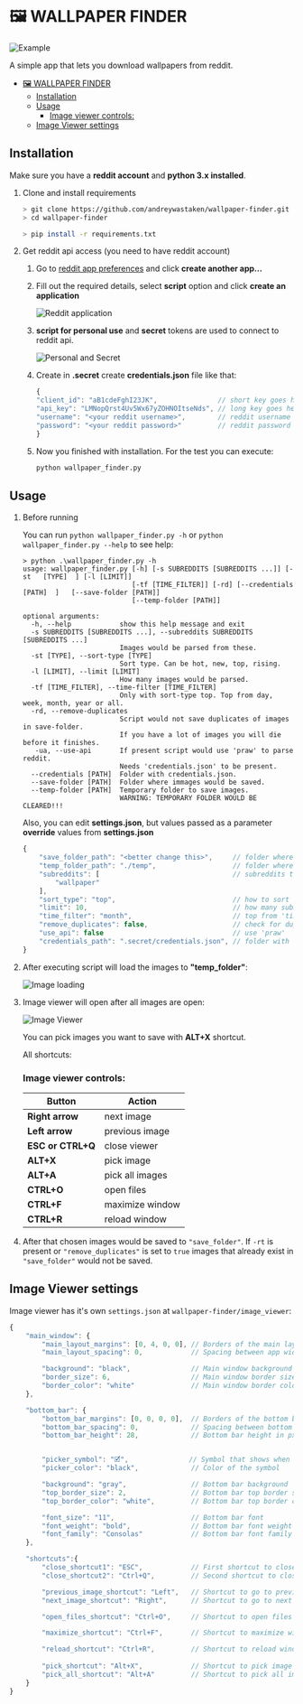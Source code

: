 # 🖼 WALLPAPER FINDER

![Example](https://imgur.com/qMSnoyR.png)

A simple app that lets you download wallpapers from reddit. 

- [🖼 WALLPAPER FINDER](#-wallpaper-finder)
  - [Installation](#installation)
  - [Usage](#usage)
    - [Image viewer controls:](#image-viewer-controls)
  - [Image Viewer settings](#image-viewer-settings)

## Installation
Make sure you have a __reddit account__ and __python 3.x installed__.

1. Clone and install requirements
    ```sh
    > git clone https://github.com/andreywastaken/wallpaper-finder.git
    > cd wallpaper-finder
    
    > pip install -r requirements.txt
    ```

2. Get reddit api access (you need to have reddit account)
     1. Go to [reddit app preferences](https://www.reddit.com/prefs/apps) and click __create another app...__
   
     2. Fill out the required details, select __script__ option and click __create an application__
        
        ![Reddit application](https://imgur.com/XJMpUaA.png)

     3. __script for personal use__ and __secret__ tokens are used to connect to reddit api.
        
        ![Personal and Secret](https://imgur.com/sw6W1Qx.png)

     4. Create in __.secret__ create __credentials.json__ file like that:
        ```javascript 
        {
        "client_id": "aB1cdeFghI23JK",               // short key goes here
        "api_key": "LMNopQrst4Uv5Wx67yZOHNOItseNds", // long key goes here
        "username": "<your reddit username>",        // reddit username goes her
        "password": "<your reddit password>"         // reddit password goes here
        }
        ```
     5. Now you finished with installation. For the test you can execute:
        ```python
        python wallpaper_finder.py
        ```

## Usage
1. Before running
   
    You can run ```python wallpaper_finder.py -h``` or ```python wallpaper_finder.py --help``` to see help:

    ```
    > python .\wallpaper_finder.py -h
    usage: wallpaper_finder.py [-h] [-s SUBREDDITS [SUBREDDITS ...]] [-st   [TYPE]  ] [-l [LIMIT]]
                               [-tf [TIME_FILTER]] [-rd] [--credentials [PATH]  ]   [--save-folder [PATH]]
                               [--temp-folder [PATH]]

    optional arguments:
      -h, --help            show this help message and exit
      -s SUBREDDITS [SUBREDDITS ...], --subreddits SUBREDDITS [SUBREDDITS ...]
                            Images would be parsed from these.
      -st [TYPE], --sort-type [TYPE]
                            Sort type. Can be hot, new, top, rising.
      -l [LIMIT], --limit [LIMIT]
                            How many images would be parsed.
      -tf [TIME_FILTER], --time-filter [TIME_FILTER]
                            Only with sort-type top. Top from day, week, month, year or all.
      -rd, --remove-duplicates
                            Script would not save duplicates of images in save-folder. 
                            If you have a lot of images you will die before it finishes.
       -ua, --use-api       If present script would use 'praw' to parse reddit. 
                            Needs 'credentials.json' to be present.
      --credentials [PATH]  Folder with credentials.json.
      --save-folder [PATH]  Folder where immages would be saved.
      --temp-folder [PATH]  Temporary folder to save images. 
                            WARNING: TEMPORARY FOLDER WOULD BE CLEARED!!!
    ```

    Also, you can edit __settings.json__, but values passed as a parameter     __override__ values from __settings.json__
    ```javascript
    {
        "save_folder_path": "<better change this>",     // folder where images are saved
        "temp_folder_path": "./temp",                   // folder where images are saved during runtime
        "subreddits": [                                 // subreddits to parse
            "wallpaper"
        ],
        "sort_type": "top",                             // how to sort submissions
        "limit": 10,                                    // how many submissions will be loaded
        "time_filter": "month",                         // top from 'time_filter'
        "remove_duplicates": false,                     // check for duplicates
        "use_api": false                                // use 'praw'
        "credentials_path": ".secret/credentials.json", // folder with credentialas.json
    }
    ```
2. After executing script will load the images to __"temp_folder"__:
 
   ![Image loading](https://imgur.com/SWpOmzt.png)

3. Image viewer will open after all images are open:
 
   ![Image Viewer](https://imgur.com/KBwex7c.png)

   You can pick images you want to save with __ALT+X__ shortcut.

   All shortcuts:
   ### Image viewer controls:
   | Button            | Action          |
   | ----------------- | --------------- |
   | __Right arrow__   | next image      |
   | __Left arrow__    | previous image  |
   | __ESC or CTRL+Q__ | close viewer    |
   | __ALT+X__         | pick image      |
   | __ALT+A__         | pick all images |
   | __CTRL+O__        | open files      |
   | __CTRL+F__        | maximize window |
   | __CTRL+R__        | reload window   |

4. After that chosen images would be saved to ```"save_folder"```. If ```-rt``` is present or ```"remove_duplicates"``` is set to ```true``` images that already exist in ```"save_folder"``` would not be saved.

## Image Viewer settings
Image viewer has it's own ```settings.json``` at ```wallpaper-finder/image_viewer```:
```javascript
{
    "main_window": {
        "main_layout_margins": [0, 4, 0, 0], // Borders of the main layout (left, top, right, bottom)
        "main_layout_spacing": 0,            // Spacing between app widgets

        "background": "black",               // Main window background color 
        "border_size": 6,                    // Main window border size in px
        "border_color": "white"              // Main window border color
    },

    "bottom_bar": {
        "bottom_bar_margins": [0, 0, 0, 0],  // Borders of the bottom bar layout
        "bottom_bar_spacing": 0,             // Spacing between bottom bar widgets
        "bottom_bar_height": 28,             // Bottom bar height in px


        "picker_symbol": "🗹",               // Symbol that shows when image is picked
        "picker_color": "black",             // Color of the symbol 

        "background": "gray",                // Bottom bar background
        "top_border_size": 2,                // Bottom bar top border size in px
        "top_border_color": "white",         // Bottom bar top border color

        "font_size": "11",                   // Bottom bar font
        "font_weight": "bold",               // Bottom bar font weight
        "font_family": "Consolas"            // Bottom bar font family
    },

    "shortcuts":{
        "close_shortcut1": "ESC",            // First shortcut to close window
        "close_shortcut2": "Ctrl+Q",         // Second shortcut to close window

        "previous_image_shortcut": "Left",   // Shortcut to go to previous image
        "next_image_shortcut": "Right",      // Shortcut to go to next image

        "open_files_shortcut": "Ctrl+O",     // Shortcut to open files

        "maximize_shortcut": "Ctrl+F",       // Shortcut to maximize window

        "reload_shortcut": "Ctrl+R",         // Shortcut to reload window
        
        "pick_shortcut": "Alt+X",            // Shortcut to pick image
        "pick_all_shortcut": "Alt+A"         // Shortcut to pick all images
    }
}
```
